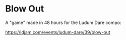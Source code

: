 # Blow Out

A "game" made in 48 hours for the Ludum Dare compo:

https://ldjam.com/events/ludum-dare/39/blow-out
